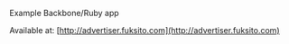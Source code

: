 Example Backbone/Ruby app

Available at:
[http://advertiser.fuksito.com](http://advertiser.fuksito.com)
